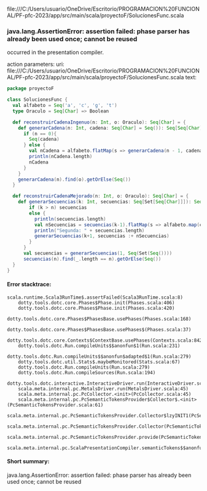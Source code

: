 file:///C:/Users/usuario/OneDrive/Escritorio/PROGRAMACION%20FUNCIONAL/PF-pfc-2023/app/src/main/scala/proyectoF/SolucionesFunc.scala
### java.lang.AssertionError: assertion failed: phase parser has already been used once; cannot be reused

occurred in the presentation compiler.

action parameters:
uri: file:///C:/Users/usuario/OneDrive/Escritorio/PROGRAMACION%20FUNCIONAL/PF-pfc-2023/app/src/main/scala/proyectoF/SolucionesFunc.scala
text:
```scala
package proyectoF

class SolucionesFunc {
  val alfabeto = Seq('a', 'c', 'g', 't')
  type Oraculo = Seq[Char] => Boolean 

  def reconstruirCadenaIngenuo(n: Int, o: Oraculo): Seq[Char] = {
    def generarCadena(n: Int, cadena: Seq[Char] = Seq()): Seq[Seq[Char]] = {
      if (n == 0){
        Seq(cadena)
      } else {
        val nCadena = alfabeto.flatMap(s => generarCadena(n - 1, cadena :+ s))
        println(nCadena.length)
        nCadena
      }
    }
    generarCadena(n).find(o).getOrElse(Seq())
  }

  def reconstruirCadenaMejorado(n: Int, o: Oraculo): Seq[Char] = {
    def generarSecuencias(k: Int, secuencias: Seq[Set[Seq[Char]]]): Seq[Set[Seq[Char]]] = {
        if (k > n) secuencias
        else {
          println(secuencias.length)
          val nSecuencias = secuencias(k-1).flatMap(s => alfabeto.map(c => s :+ c)).filter(o)
          println("Segunda: " + secuencias.length)
          generarSecuencias(k+1, secuencias :+ nSecuencias)
        }
      }
      val secuencias = generarSecuencias(1, Seq(Set(Seq())))
      secuencias(n).find(_.length == n).getOrElse(Seq())
  }
}

```



#### Error stacktrace:

```
scala.runtime.Scala3RunTime$.assertFailed(Scala3RunTime.scala:8)
	dotty.tools.dotc.core.Phases$Phase.init(Phases.scala:406)
	dotty.tools.dotc.core.Phases$Phase.init(Phases.scala:420)
	dotty.tools.dotc.core.Phases$PhasesBase.usePhases(Phases.scala:168)
	dotty.tools.dotc.core.Phases$PhasesBase.usePhases$(Phases.scala:37)
	dotty.tools.dotc.core.Contexts$ContextBase.usePhases(Contexts.scala:842)
	dotty.tools.dotc.Run.compileUnits$$anonfun$1(Run.scala:231)
	dotty.tools.dotc.Run.compileUnits$$anonfun$adapted$1(Run.scala:279)
	dotty.tools.dotc.util.Stats$.maybeMonitored(Stats.scala:67)
	dotty.tools.dotc.Run.compileUnits(Run.scala:279)
	dotty.tools.dotc.Run.compileSources(Run.scala:194)
	dotty.tools.dotc.interactive.InteractiveDriver.run(InteractiveDriver.scala:165)
	scala.meta.internal.pc.MetalsDriver.run(MetalsDriver.scala:45)
	scala.meta.internal.pc.PcCollector.<init>(PcCollector.scala:45)
	scala.meta.internal.pc.PcSemanticTokensProvider$Collector$.<init>(PcSemanticTokensProvider.scala:61)
	scala.meta.internal.pc.PcSemanticTokensProvider.Collector$lzyINIT1(PcSemanticTokensProvider.scala:61)
	scala.meta.internal.pc.PcSemanticTokensProvider.Collector(PcSemanticTokensProvider.scala:61)
	scala.meta.internal.pc.PcSemanticTokensProvider.provide(PcSemanticTokensProvider.scala:90)
	scala.meta.internal.pc.ScalaPresentationCompiler.semanticTokens$$anonfun$1(ScalaPresentationCompiler.scala:99)
```
#### Short summary: 

java.lang.AssertionError: assertion failed: phase parser has already been used once; cannot be reused
